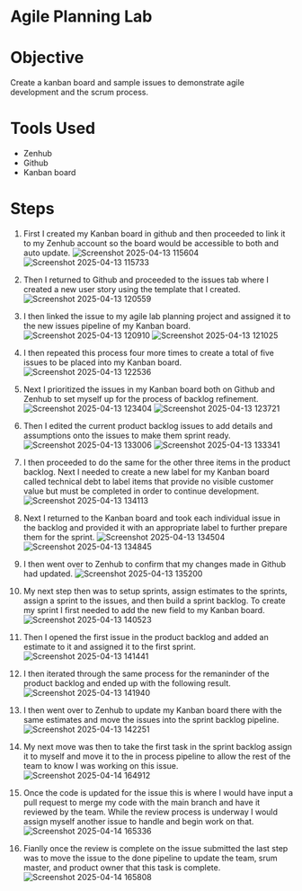 # Agile Planning Lab

# Objective
Create a kanban board and sample issues to demonstrate agile development and the scrum process. 

# Tools Used
- Zenhub
- Github
- Kanban board

# Steps
1. First I created my Kanban board in github and then proceeded to link it to my Zenhub account so the board would be accessible to both and auto update.
   ![Screenshot 2025-04-13 115604](https://github.com/user-attachments/assets/59bbd7f4-ec08-4bb9-934a-00865857129d) ![Screenshot 2025-04-13 115733](https://github.com/user-attachments/assets/9a32ab37-a3a2-4335-ad51-79d8e467537f)

2. Then I returned to Github and proceeded to the issues tab where I created a new user story using the template that I created.
   ![Screenshot 2025-04-13 120559](https://github.com/user-attachments/assets/bf89cd21-3867-47a5-97cb-4d8678f9f57d)

3. I then linked the issue to my agile lab planning project and assigned it to the new issues pipeline of my Kanban board.
   ![Screenshot 2025-04-13 120910](https://github.com/user-attachments/assets/df2f8620-eec8-4407-a380-0594d7742fa5) ![Screenshot 2025-04-13 121025](https://github.com/user-attachments/assets/d89ec462-b05c-4de0-8d79-f8bda0c14749)

4. I then repeated this process four more times to create a total of five issues to be placed into my Kanban board.
   ![Screenshot 2025-04-13 122536](https://github.com/user-attachments/assets/bf610980-ec8d-4c9c-8a9b-3ffd7633c929)

5. Next I prioritized the issues in my Kanban board both on Github and Zenhub to set myself up for the process of backlog refinement.
   ![Screenshot 2025-04-13 123404](https://github.com/user-attachments/assets/b3a665c9-7359-417c-b894-fed481095793) ![Screenshot 2025-04-13 123721](https://github.com/user-attachments/assets/8ad2a7e5-8957-4733-b63c-a149756ac9be)

6. Then I edited the current product backlog issues to add details and assumptions onto the issues to make them sprint ready.
   ![Screenshot 2025-04-13 133006](https://github.com/user-attachments/assets/3b249eb0-fe17-4ace-a293-72f2c9faf25a) ![Screenshot 2025-04-13 133341](https://github.com/user-attachments/assets/f4a5ada9-0593-4bde-b756-6525ff040f9b)

7. I then proceeded to do the same for the other three items in the product backlog. Next I needed to create a new label for my Kanban board called technical debt to label items that provide no visible customer value but must be completed in order to continue development.
   ![Screenshot 2025-04-13 134113](https://github.com/user-attachments/assets/999c2f87-9019-4543-a7f4-7c24c7850719)

8. Next I returned to the Kanban board and took each individual issue in the backlog and provided it with an appropriate label to further prepare them for the sprint.
   ![Screenshot 2025-04-13 134504](https://github.com/user-attachments/assets/f257a9d5-265f-45da-828f-c02a98c67eb8) ![Screenshot 2025-04-13 134845](https://github.com/user-attachments/assets/a86b3cf0-261c-4d70-be27-16401211d8a9)

9. I then went over to Zenhub to confirm that my changes made in Github had updated.
   ![Screenshot 2025-04-13 135200](https://github.com/user-attachments/assets/d28e2e52-55dd-4ad3-b08e-a7ceaa414083)

10. My next step then was to setup sprints, assign estimates to the sprints, assign a sprint to the issues, and then build a sprint backlog. To create my sprint I first needed to add the new field to my Kanban board.
    ![Screenshot 2025-04-13 140523](https://github.com/user-attachments/assets/82b20bb7-8774-42e4-bae1-84b69acfbe2d)

11. Then I opened the first issue in the product backlog and added an estimate to it and assigned it to the first sprint.
    ![Screenshot 2025-04-13 141441](https://github.com/user-attachments/assets/c2ab204b-7c0b-4226-ad52-cdd4a7b2ac36)

12. I then iterated through the same process for the remaninder of the product backlog and ended up with the following result.
    ![Screenshot 2025-04-13 141940](https://github.com/user-attachments/assets/b8bf1199-5784-4b04-8152-8d59d49ff3a3)

13. I then went over to Zenhub to update my Kanban board there with the same estimates and move the issues into the sprint backlog pipeline.
    ![Screenshot 2025-04-13 142251](https://github.com/user-attachments/assets/17564439-035a-4e7a-b14f-51145520df19)

14. My next move was then to take the first task in the sprint backlog assign it to myself and move it to the in process pipeline to allow the rest of the team to know I was working on this issue.
    ![Screenshot 2025-04-14 164912](https://github.com/user-attachments/assets/0ed0e9c6-090c-494a-afb6-9bad1d552267)

15. Once the code is updated for the issue this is where I would have input a pull request to merge my code with the main branch and have it reviewed by the team. While the review process is underway I would assign myself another issue to handle and begin work on that.
    ![Screenshot 2025-04-14 165336](https://github.com/user-attachments/assets/d1a3e035-5f93-4d51-8d68-f14d42f27cc6)

16. Fianlly once the review is complete on the issue submitted the last step was to move the issue to the done pipeline to update the team, srum master, and product owner that this task is complete.
    ![Screenshot 2025-04-14 165808](https://github.com/user-attachments/assets/b8e022ff-5109-4de6-b7cb-33ffc9694b1a)












 


